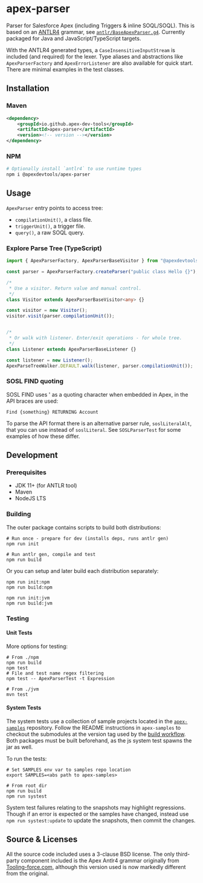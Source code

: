 # apex-parser

Parser for Salesforce Apex (including Triggers & inline SOQL/SOQL). This is based on an [ANTLR4](https://www.antlr.org/) grammar, see [`antlr/BaseApexParser.g4`](./antlr/BaseApexParser.g4). Currently packaged for Java and JavaScript/TypeScript targets.

With the ANTLR4 generated types, a `CaseInsensitiveInputStream` is included (and required) for the lexer. Type aliases and abstractions like `ApexParserFactory` and `ApexErrorListener` are also available for quick start. There are minimal examples in the test classes.

## Installation

### Maven

```xml
<dependency>
    <groupId>io.github.apex-dev-tools</groupId>
    <artifactId>apex-parser</artifactId>
    <version><!-- version --></version>
</dependency>
```

### NPM

```sh
# Optionally install `antlr4` to use runtime types
npm i @apexdevtools/apex-parser
```

## Usage

`ApexParser` entry points to access tree:

- `compilationUnit()`, a class file.
- `triggerUnit()`, a trigger file.
- `query()`, a raw SOQL query.

### Explore Parse Tree (TypeScript)

```typescript
import { ApexParserFactory, ApexParserBaseVisitor } from "@apexdevtools/apex-parser";

const parser = ApexParserFactory.createParser("public class Hello {}");

/*
 * Use a visitor. Return value and manual control.
 */
class Visitor extends ApexParserBaseVisitor<any> {}

const visitor = new Visitor();
visitor.visit(parser.compilationUnit());


/*
 * Or walk with listener. Enter/exit operations - for whole tree.
 */
class Listener extends ApexParserBaseListener {}

const listener = new Listener();
ApexParseTreeWalker.DEFAULT.walk(listener, parser.compilationUnit());
```

### SOSL FIND quoting

SOSL FIND uses ' as a quoting character when embedded in Apex, in the API braces are used:

```sosl
Find {something} RETURNING Account
```

To parse the API format there is an alternative parser rule, `soslLiteralAlt`, that you can use instead of `soslLiteral`. See `SOSLParserTest` for some examples of how these differ.

## Development

### Prerequisites

- JDK 11+ (for ANTLR tool)
- Maven
- NodeJS LTS

### Building

The outer package contains scripts to build both distributions:

```shell
# Run once - prepare for dev (installs deps, runs antlr gen)
npm run init

# Run antlr gen, compile and test
npm run build
```

Or you can setup and later build each distribution separately:

```shell
npm run init:npm
npm run build:npm

npm run init:jvm
npm run build:jvm
```

### Testing

#### Unit Tests

More options for testing:

```shell
# From ./npm
npm run build
npm test
# File and test name regex filtering
npm test -- ApexParserTest -t Expression

# From ./jvm
mvn test
```

#### System Tests

The system tests use a collection of sample projects located in the [`apex-samples`](https://github.com/apex-dev-tools/apex-samples) repository. Follow the README instructions in `apex-samples` to checkout the submodules at the version tag used by the [build workflow](.github/workflows/Build.yml). Both packages must be built beforehand, as the js system test spawns the jar as well.

To run the tests:

```shell
# Set SAMPLES env var to samples repo location
export SAMPLES=<abs path to apex-samples>

# From root dir
npm run build
npm run systest
```

System test failures relating to the snapshots may highlight regressions. Though if an error is expected or the samples have changed, instead use `npm run systest:update` to update the snapshots, then commit the changes.

## Source & Licenses

All the source code included uses a 3-clause BSD license. The only third-party component included is the Apex Antlr4 grammar originally from [Tooling-force.com](https://github.com/neowit/tooling-force.com), although this version used is now markedly different from the original.

